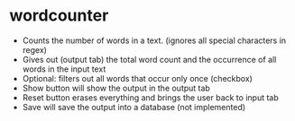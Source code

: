 # wordcounter 

- Counts the number of words in a text. (ignores all special characters in regex)
- Gives out (output tab) the total word count and the occurrence of all words in the input text
- Optional: filters out all words that occur only once (checkbox)
- Show button will show the output in the output tab
- Reset button erases everything and brings the user back to input tab
- Save will save the output into a database (not implemented)
